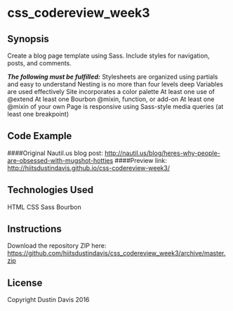 # css_codereview_week3
## Synopsis
Create a blog page template using Sass. Include styles for navigation, posts, and comments.

**_The following must be fulfilled:_**
Stylesheets are organized using partials and easy to understand
Nesting is no more than four levels deep
Variables are used effectively
Site incorporates a color palette
At least one use of @extend
At least one Bourbon @mixin, function, or add-on
At least one @mixin of your own
Page is responsive using Sass-style media queries (at least one breakpoint)

## Code Example
####Original Nautil.us blog post:
http://nautil.us/blog/heres-why-people-are-obsessed-with-mugshot-hotties
####Preview link:
http://hiitsdustindavis.github.io/css-codereview-week3/

## Technologies Used
HTML CSS Sass Bourbon

## Instructions
Download the repository ZIP here: https://github.com/hiitsdustindavis/css_codereview_week3/archive/master.zip

## License
Copyright Dustin Davis 2016
